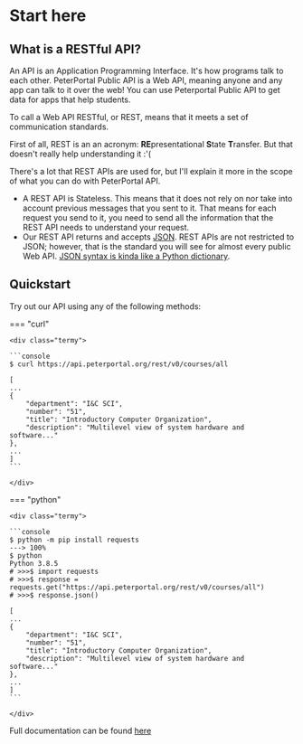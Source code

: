 # Start here

## What is a RESTful API?

An API is an Application Programming Interface. It's how programs talk to each other. PeterPortal Public API is a Web API, meaning anyone and any app can talk to it over the web! You can use Peterportal Public API to get data for apps that help students.

To call a Web API RESTful, or REST, means that it meets a set of communication standards.

First of all, REST is an an acronym: **RE**presentational **S**tate **T**ransfer. But that doesn't really help understanding it :'( 

There's a lot that REST APIs are used for, but I'll explain it more in the scope of what you can do with PeterPortal API.  

* A REST API is Stateless. This means that it does not rely on nor take into account previous messages that you sent to it. That means for each request you send to it, you need to send all the information that the REST API needs to understand your request.  
* Our REST API returns and accepts [JSON](https://www.w3schools.com/whatis/whatis_json.asp). REST APIs are not restricted to JSON; however, that is the standard you will see for almost every public Web API. [JSON syntax is kinda like a Python dictionary](https://www.w3schools.com/whatis/whatis_json.asp). 



## Quickstart

Try out our API using any of the following methods:

=== "curl"

    <div class="termy">

    ```console
    $ curl https://api.peterportal.org/rest/v0/courses/all

    [
    ...
    {
        "department": "I&C SCI",
        "number": "51",
        "title": "Introductory Computer Organization",
        "description": "Multilevel view of system hardware and software..."
    },
    ...
    ]
    ```
    
    </div>

=== "python"

    <div class="termy">

    ```console
    $ python -m pip install requests
    ---> 100%
    $ python 
    Python 3.8.5 
    # >>>$ import requests
    # >>>$ response = requests.get("https://api.peterportal.org/rest/v0/courses/all")
    # >>>$ response.json()

    [
    ...
    {
        "department": "I&C SCI",
        "number": "51",
        "title": "Introductory Computer Organization",
        "description": "Multilevel view of system hardware and software..."
    },
    ...
    ]
    ```

    </div>


Full documentation can be found [here](https://api.peterportal.org/docs/REST-API/endpoints/)

